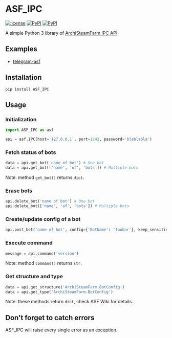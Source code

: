 # ASF_IPC

[![license](https://img.shields.io/github/license/deluxghost/ASF_IPC.svg?style=flat-square)](https://github.com/deluxghost/ASF_IPC/blob/master/LICENSE)
[![PyPI](https://img.shields.io/badge/Python-3-blue.svg?style=flat-square)](https://pypi.python.org/pypi/ASF-IPC)
[![PyPI](https://img.shields.io/pypi/v/ASF-IPC.svg?style=flat-square)](https://pypi.python.org/pypi/ASF-IPC)

A simple Python 3 library of [ArchiSteamFarm IPC API](https://github.com/JustArchi/ArchiSteamFarm/wiki/IPC)

## Examples

* [telegram-asf](https://github.com/deluxghost/telegram-asf)

## Installation

```shell
pip install ASF_IPC
```

## Usage

### Initialization

```python
import ASF_IPC as asf

api = asf.IPC(host='127.0.0.1', port=1242, password='blablabla')
```

### Fetch status of bots

```python
data = api.get_bot('name of bot') # One bot
data = api.get_bot(['name', 'of', 'bots']) # Multiple bots
```

Note: method `get_bot()` returns `dict`.

### Erase bots

```python
api.delete_bot('name of bot') # One bot
api.delete_bot(['name', 'of', 'bots']) # Multiple bots
```

### Create/update config of a bot

```python
api.post_bot('name of bot', config={'BotName': 'foobar'}, keep_sensitive=True)
```

### Execute command

```python
message = api.command('version')
```

Note: method `command()` returns `str`.

### Get structure and type

```python
data = api.get_structure('ArchiSteamFarm.BotConfig')
data = api.get_type('ArchiSteamFarm.BotConfig')
```

Note: these methods return `dict`, check ASF Wiki for details.

## Don't forget to catch errors

ASF_IPC will raise every single error as an exception.
